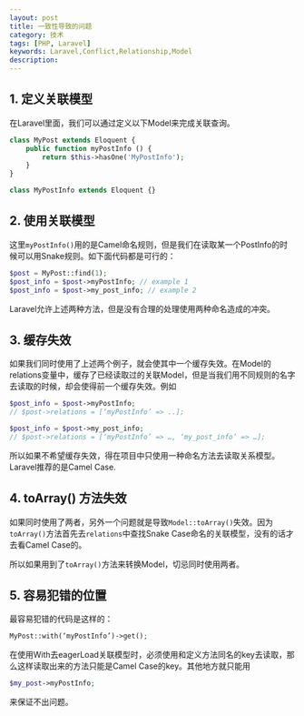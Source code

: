 ```yaml
---
layout: post
title: 一致性导致的问题
category: 技术
tags: [PHP, Laravel]
keywords: Laravel,Conflict,Relationship,Model
description: 
---
```


## 1. 定义关联模型

在Laravel里面，我们可以通过定义以下Model来完成关联查询。

```php
class MyPost extends Eloquent {
    public function myPostInfo () {
        return $this->hasOne('MyPostInfo');
    }
}

class MyPostInfo extends Eloquent {}
```

## 2. 使用关联模型

这里`myPostInfo()`用的是Camel命名规则，但是我们在读取某一个PostInfo的时候可以用Snake规则。如下面代码都是可行的：

```php
$post = MyPost::find(1);
$post_info = $post->myPostInfo; // example 1
$post_info = $post->my_post_info; // example 2
```

Laravel允许上述两种方法，但是没有合理的处理使用两种命名造成的冲突。

## 3. 缓存失效

如果我们同时使用了上述两个例子，就会使其中一个缓存失效。在Model的relations变量中，缓存了已经读取过的关联Model，但是当我们用不同规则的名字去读取的时候，却会使得前一个缓存失效。例如

```php
$post_info = $post->myPostInfo; 
// $post->relations = [‘myPostInfo’ => ..];

$post_info = $post->my_post_info;
// $post->relations = [‘myPostInfo’ => …, ‘my_post_info’ => …];
```

所以如果不希望缓存失效，得在项目中只使用一种命名方法去读取关系模型。Laravel推荐的是Camel Case.

## 4. toArray() 方法失效

如果同时使用了两者，另外一个问题就是导致`Model::toArray()`失效。因为`toArray()`方法首先去`relations`中查找Snake Case命名的关联模型，没有的话才去看Camel Case的。

所以如果用到了`toArray()`方法来转换Model，切忌同时使用两者。

## 5. 容易犯错的位置

最容易犯错的代码是这样的：

```php
MyPost::with(‘myPostInfo’)->get();
```

在使用With去eagerLoad关联模型时，必须使用和定义方法同名的key去读取，那么这样读取出来的方法只能是Camel Case的key。其他地方就只能用

```php
$my_post->myPostInfo;
```

来保证不出问题。